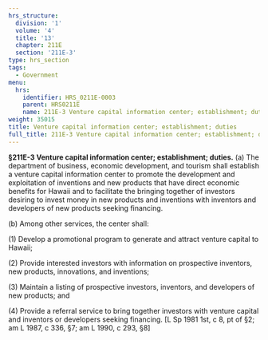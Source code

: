 ```yaml
---
hrs_structure:
  division: '1'
  volume: '4'
  title: '13'
  chapter: 211E
  section: '211E-3'
type: hrs_section
tags:
  - Government
menu:
  hrs:
    identifier: HRS_0211E-0003
    parent: HRS0211E
    name: 211E-3 Venture capital information center; establishment; duties
weight: 35015
title: Venture capital information center; establishment; duties
full_title: 211E-3 Venture capital information center; establishment; duties
---
```

**§211E-3 Venture capital information center; establishment; duties.** (a) The department of business, economic development, and tourism shall establish a venture capital information center to promote the development and exploitation of inventions and new products that have direct economic benefits for Hawaii and to facilitate the bringing together of investors desiring to invest money in new products and inventions with inventors and developers of new products seeking financing.

(b) Among other services, the center shall:

(1) Develop a promotional program to generate and attract venture capital to Hawaii;

(2) Provide interested investors with information on prospective inventors, new products, innovations, and inventions;

(3) Maintain a listing of prospective investors, inventors, and developers of new products; and

(4) Provide a referral service to bring together investors with venture capital and inventors or developers seeking financing. [L Sp 1981 1st, c 8, pt of §2; am L 1987, c 336, §7; am L 1990, c 293, §8]